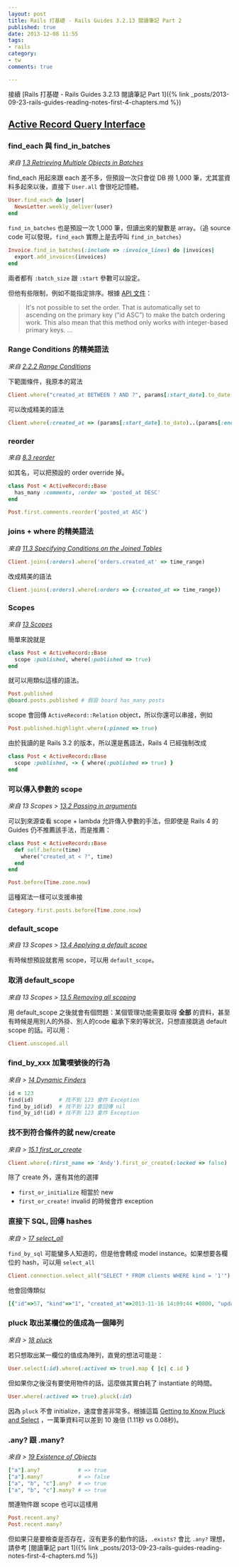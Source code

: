 ```yaml
---
layout: post
title: Rails 打基礎 - Rails Guides 3.2.13 閱讀筆記 Part 2
published: true
date: 2013-12-08 11:55
tags:
- rails
category:
- tw
comments: true

---
```

接續 [Rails 打基礎 - Rails Guides 3.2.13 閱讀筆記 Part 1]({% link _posts/2013-09-23-rails-guides-reading-notes-first-4-chapters.md %})

## [Active Record Query Interface](http://guides.rubyonrails.org/v3.2.13/active_record_querying.html)
### find_each 與 find_in_batches
*來自 [1.3 Retrieving Multiple Objects in Batches](http://guides.rubyonrails.org/v3.2.13/active_record_querying.html#retrieving-multiple-objects-in-batches)*

find_each 用起來跟 each 差不多，但預設一次只會從 DB 撈 1,000 筆，尤其當資料多起來以後，直接下 `User.all` 會很吃記憶體。

``` ruby
User.find_each do |user|
  NewsLetter.weekly_deliver(user)
end
```

`find_in_batches` 也是預設一次 1,000 筆，但讀出來的變數是 array。（追 source code 可以發現，`find_each` 實際上是去呼叫 `find_in_batches`）

``` ruby
Invoice.find_in_batches(:include => :invoice_lines) do |invoices|
  export.add_invoices(invoices)
end
```
兩者都有 `:batch_size` 跟 `:start` 參數可以設定。

但他有些限制，例如不能指定排序。根據 [API 文件](http://api.rubyonrails.org/v3.2.16/classes/ActiveRecord/Batches.html)：

> It's not possible to set the order. That is automatically set to ascending on the primary key (“id ASC”) to make the batch ordering work. This also mean that this method only works with integer-based primary keys. ...

### Range Conditions 的精美語法
*來自 [2.2.2 Range Conditions](http://guides.rubyonrails.org/v3.2.13/active_record_querying.html#array-range_conditions)*

下範圍條件，我原本的寫法

``` ruby
Client.where("created_at BETWEEN ? AND ?", params[:start_date].to_date, params[:end_date].to_date)
```

可以改成精美的語法

``` ruby
Client.where(:created_at => (params[:start_date].to_date)..(params[:end_date].to_date))
```

### reorder
*來自 [8.3 reorder](http://guides.rubyonrails.org/v3.2.13/active_record_querying.html#reorder)*

如其名，可以把預設的 order override 掉。

``` ruby
class Post < ActiveRecord::Base
  has_many :comments, :order => 'posted_at DESC'
end

Post.first.comments.reorder('posted_at ASC')
```

### joins + where 的精美語法
*來自 [11.3 Specifying Conditions on the Joined Tables](http://guides.rubyonrails.org/v3.2.13/active_record_querying.html#specifying-conditions-on-the-joined-tables)*

``` ruby
Client.joins(:orders).where('orders.created_at' => time_range)
```

改成精美的語法

``` ruby
Client.joins(:orders).where(:orders => {:created_at => time_range})
```


### Scopes
*來自 [13 Scopes](http://guides.rubyonrails.org/v3.2.13/active_record_querying.html#scopes)*

簡單來說就是

``` ruby
class Post < ActiveRecord::Base
  scope :published, where(:published => true)
end
```

就可以用類似這樣的語法。

``` ruby
Post.published
@board.posts.published # 假設 board has_many posts
```

scope 會回傳 `ActiveRecord::Relation` object，所以你還可以串接，例如

``` ruby
Post.published.highlight.where(:pinned => true)
```

由於我讀的是 Rails 3.2 的版本，所以還是舊語法，Rails 4 已經強制改成


``` ruby
class Post < ActiveRecord::Base
  scope :published, -> { where(:published => true) }
end
```

### 可以傳入參數的 scope
*來自 13 Scopes > [13.2 Passing in arguments](http://guides.rubyonrails.org/v3.2.13/active_record_querying.html#passing-in-arguments)*

可以到來源查看 scope + lambda 允許傳入參數的手法，但即使是 Rails 4 的 Guides 仍不推薦該手法，而是推薦：

``` ruby
class Post < ActiveRecord::Base
  def self.before(time)
    where("created_at < ?", time)
  end
end

Post.before(Time.zone.now)
```

這種寫法一樣可以支援串接

``` ruby
Category.first.posts.before(Time.zone.now)
```

### default_scope
*來自 13 Scopes > [13.4 Applying a default scope](http://guides.rubyonrails.org/v3.2.13/active_record_querying.html#applying-a-default-scope)*

有時候想預設就套用 scope，可以用 `default_scope`。

### 取消 default_scope
*來自 13 Scopes > [13.5 Removing all scoping](http://guides.rubyonrails.org/v3.2.13/active_record_querying.html#removing-all-scoping)*

用 default_scope 之後就會有個問題：某個管理功能需要取得 **全部** 的資料，甚至有時候是用別人的外掛、別人的code 繼承下來的等狀況，只想直接跳過 default scope 的話。可以用：

``` ruby
Client.unscoped.all
```

### find_by_xxx 加驚嘆號後的行為
*來自 > [14 Dynamic Finders](http://guides.rubyonrails.org/v3.2.13/active_record_querying.html#dynamic-finders)*

``` ruby
id = 123
find(id)        # 找不到 123 會炸 Exception
find_by_id(id)  # 找不到 123 會回傳 nil
find_by_id!(id) # 找不到 123 會炸 Exception
```

### 找不到符合條件的就 new/create
*來自 > [15.1 first_or_create](http://guides.rubyonrails.org/v3.2.13/active_record_querying.html#first_or_create)*

``` ruby
Client.where(:first_name => 'Andy').first_or_create(:locked => false)
```

除了 create 外，還有其他的選擇

* `first_or_initialize` 相當於 new
* `first_or_create!` invalid 的時候會炸 exception

### 直接下 SQL, 回傳 hashes
*來自 > [17 select_all](http://guides.rubyonrails.org/v3.2.13/active_record_querying.html#select_all)*

`find_by_sql` 可能蠻多人知道的，但是他會轉成 model instance。如果想要各欄位的 hash，可以用 `select_all`

``` ruby
Client.connection.select_all("SELECT * FROM clients WHERE kind = '1'")
```

他會回傳類似

``` ruby
[{"id"=>57, "kind"=>"1", "created_at"=>2013-11-16 14:09:44 +0800, "updated_at"=>2013-11-16 14:09:44 +0800}, {"id"=>57, ... }, ...]
```

### pluck 取出某欄位的值成為一個陣列
*來自 > [18 pluck](http://guides.rubyonrails.org/v3.2.13/active_record_querying.html#pluck)*

若只想取出某一欄位的值成為陣列，直覺的想法可能是：

``` ruby
User.select(:id).where(:actived => true).map { |c| c.id }
```

但如果你之後沒有要使用物件的話，這麼做其實白耗了 instantiate 的時間。

``` ruby
User.where(:actived => true).pluck(:id)
```

因為 `pluck` 不會 initialize，速度會差非常多。根據這篇 [Getting to Know Pluck and Select](http://gavinmiller.io/2013/getting-to-know-pluck-and-select/) ，一萬筆資料可以差到 10 幾倍 (1.11秒 vs 0.08秒)。


### .any? 跟 .many?
*來自 > [19 Existence of Objects](http://guides.rubyonrails.org/v3.2.13/active_record_querying.html#existence-of-objects)*

``` ruby
["a"].any?            # => true
["a"].many?           # => false
["a", "b", "c"].any?  # => true
["a", "b", "c"].many? # => true
```

關連物件跟 scope 也可以這樣用

``` ruby
Post.recent.any?
Post.recent.many?
```

但如果只是要檢查是否存在，沒有更多的動作的話，`.exists?` 會比 `.any?` 理想，請參考 [閱讀筆記 part 1]({% link _posts/2013-09-23-rails-guides-reading-notes-first-4-chapters.md %})

